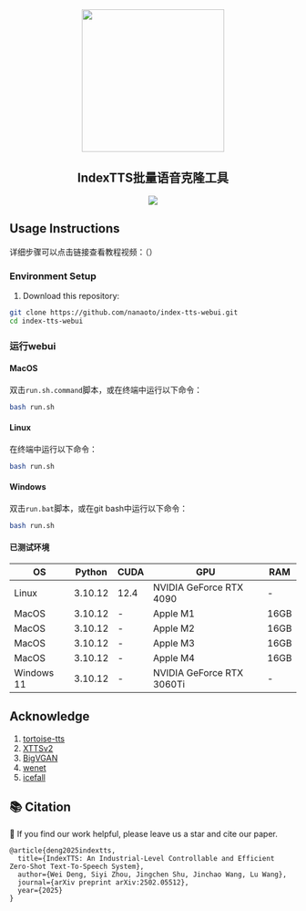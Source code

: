 
<div align="center">
<img src='assets/index_icon.png' width="250"/>
</div>


<h2><center>IndexTTS批量语音克隆工具</h2>

<p align="center">
<a href='https://arxiv.org/abs/2502.05512'><img src='https://img.shields.io/badge/ArXiv-2502.05512-red'></a>

## Usage Instructions
详细步骤可以点击链接查看教程视频：（）
### Environment Setup
1. Download this repository:
```bash
git clone https://github.com/nanaoto/index-tts-webui.git
cd index-tts-webui
```

### 运行webui
#### MacOS
双击`run.sh.command`脚本，或在终端中运行以下命令：
```bash
bash run.sh
```
#### Linux
在终端中运行以下命令：
```bash
bash run.sh
```
#### Windows
双击`run.bat`脚本，或在git bash中运行以下命令：
```bash
bash run.sh
```

#### 已测试环境
|OS| Python  | CUDA | GPU                       |RAM|
|---|---------|------|---------------------------|---|
|Linux| 3.10.12 | 12.4 | NVIDIA GeForce RTX 4090   |-|
|MacOS|3.10.12|-| Apple M1                  |16GB|
|MacOS|3.10.12|-| Apple M2                  |16GB|
|MacOS|3.10.12|-| Apple M3                  |16GB|
|MacOS|3.10.12|-| Apple M4                  |16GB|
|Windows 11|3.10.12|-| NVIDIA GeForce RTX 3060Ti |-|

## Acknowledge
1. [tortoise-tts](https://github.com/neonbjb/tortoise-tts)
2. [XTTSv2](https://github.com/coqui-ai/TTS)
3. [BigVGAN](https://github.com/NVIDIA/BigVGAN)
4. [wenet](https://github.com/wenet-e2e/wenet/tree/main)
5. [icefall](https://github.com/k2-fsa/icefall)

## 📚 Citation

🌟 If you find our work helpful, please leave us a star and cite our paper.

```
@article{deng2025indextts,
  title={IndexTTS: An Industrial-Level Controllable and Efficient Zero-Shot Text-To-Speech System},
  author={Wei Deng, Siyi Zhou, Jingchen Shu, Jinchao Wang, Lu Wang},
  journal={arXiv preprint arXiv:2502.05512},
  year={2025}
}
```

